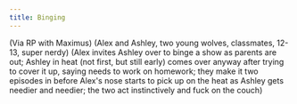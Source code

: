 ```yaml
---
title: Binging
---
```


(Via RP with Maximus)
(Alex and Ashley, two young wolves, classmates, 12-13, super nerdy)
(Alex invites Ashley over to binge a show as parents are out; Ashley in heat (not first, but still early) comes over anyway after trying to cover it up, saying needs to work on homework; they make it two episodes in before Alex's nose starts to pick up on the heat as Ashley gets needier and needier; the two act instinctively and fuck on the couch)
